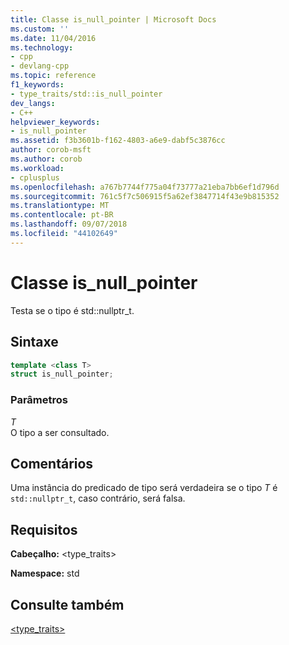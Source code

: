 ```yaml
---
title: Classe is_null_pointer | Microsoft Docs
ms.custom: ''
ms.date: 11/04/2016
ms.technology:
- cpp
- devlang-cpp
ms.topic: reference
f1_keywords:
- type_traits/std::is_null_pointer
dev_langs:
- C++
helpviewer_keywords:
- is_null_pointer
ms.assetid: f3b3601b-f162-4803-a6e9-dabf5c3876cc
author: corob-msft
ms.author: corob
ms.workload:
- cplusplus
ms.openlocfilehash: a767b7744f775a04f73777a21eba7bb6ef1d796d
ms.sourcegitcommit: 761c5f7c506915f5a62ef3847714f43e9b815352
ms.translationtype: MT
ms.contentlocale: pt-BR
ms.lasthandoff: 09/07/2018
ms.locfileid: "44102649"
---
```

# <a name="isnullpointer-class"></a>Classe is_null_pointer

Testa se o tipo é std::nullptr_t.

## <a name="syntax"></a>Sintaxe

```cpp
template <class T>
struct is_null_pointer;
```

### <a name="parameters"></a>Parâmetros

*T*<br/>
O tipo a ser consultado.

## <a name="remarks"></a>Comentários

Uma instância do predicado de tipo será verdadeira se o tipo *T* é `std::nullptr_t`, caso contrário, será falsa.

## <a name="requirements"></a>Requisitos

**Cabeçalho:** \<type_traits>

**Namespace:** std

## <a name="see-also"></a>Consulte também

[<type_traits>](../standard-library/type-traits.md)<br/>
